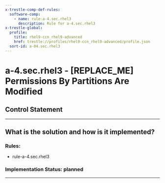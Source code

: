```yaml
---
x-trestle-comp-def-rules:
  software-comp:
    - name: rule-a-4.sec.rhel3
      description: Rule for a-4.sec.rhel3
x-trestle-global:
  profile:
    title: rhel9-ccn_rhel9-advanced
    href: trestle://profiles/rhel9-ccn_rhel9-advanced/profile.json
  sort-id: a-04.sec.rhel3
---
```


# a-4.sec.rhel3 - \[REPLACE_ME\] Permissions By Partitions Are Modified

## Control Statement

______________________________________________________________________

## What is the solution and how is it implemented?

<!-- For implementation status enter one of: implemented, partial, planned, alternative, not-applicable -->

<!-- Note that the list of rules under ### Rules: is read-only and changes will not be captured after assembly to JSON -->

<!-- Add control implementation description here for control: a-4.sec.rhel3 -->

### Rules:

  - rule-a-4.sec.rhel3

### Implementation Status: planned

______________________________________________________________________
